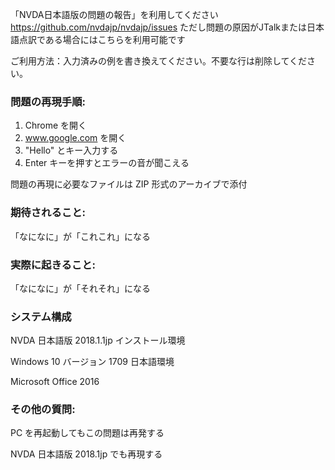 「NVDA日本語版の問題の報告」を利用してください
https://github.com/nvdajp/nvdajp/issues
ただし問題の原因がJTalkまたは日本語点訳である場合にはこちらを利用可能です

ご利用方法：入力済みの例を書き換えてください。不要な行は削除してください。

### 問題の再現手順:

1. Chrome を開く
2. www.google.com を開く
3. "Hello" とキー入力する
4. Enter キーを押すとエラーの音が聞こえる

問題の再現に必要なファイルは ZIP 形式のアーカイブで添付

### 期待されること:

「なになに」が「これこれ」になる

### 実際に起きること:

「なになに」が「それそれ」になる

### システム構成

NVDA 日本語版 2018.1.1jp インストール環境

Windows 10 バージョン 1709 日本語環境

Microsoft Office 2016

### その他の質問:

PC を再起動してもこの問題は再発する

NVDA 日本語版 2018.1jp でも再現する
